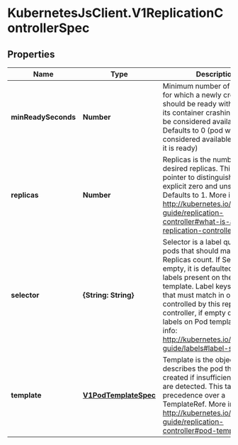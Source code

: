 # KubernetesJsClient.V1ReplicationControllerSpec

## Properties
Name | Type | Description | Notes
------------ | ------------- | ------------- | -------------
**minReadySeconds** | **Number** | Minimum number of seconds for which a newly created pod should be ready without any of its container crashing, for it to be considered available. Defaults to 0 (pod will be considered available as soon as it is ready) | [optional] 
**replicas** | **Number** | Replicas is the number of desired replicas. This is a pointer to distinguish between explicit zero and unspecified. Defaults to 1. More info: http://kubernetes.io/docs/user-guide/replication-controller#what-is-a-replication-controller | [optional] 
**selector** | **{String: String}** | Selector is a label query over pods that should match the Replicas count. If Selector is empty, it is defaulted to the labels present on the Pod template. Label keys and values that must match in order to be controlled by this replication controller, if empty defaulted to labels on Pod template. More info: http://kubernetes.io/docs/user-guide/labels#label-selectors | [optional] 
**template** | [**V1PodTemplateSpec**](V1PodTemplateSpec.md) | Template is the object that describes the pod that will be created if insufficient replicas are detected. This takes precedence over a TemplateRef. More info: http://kubernetes.io/docs/user-guide/replication-controller#pod-template | [optional] 


